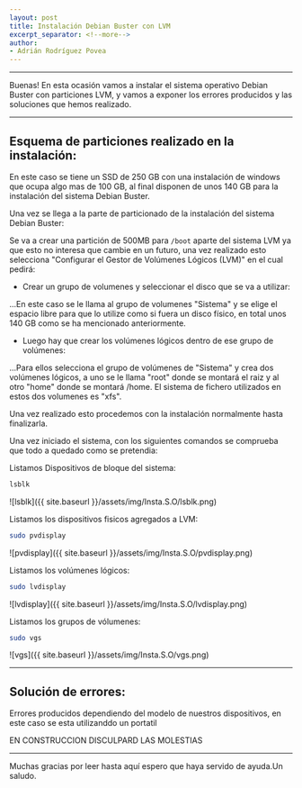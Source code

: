 ```yaml
---
layout: post
title: Instalación Debian Buster con LVM
excerpt_separator: <!--more-->
author:
- Adrián Rodríguez Povea
---
```


***

Buenas! En esta ocasión vamos a instalar el sistema operativo Debian Buster con particiones LVM, y vamos a exponer los errores producidos y las soluciones que hemos realizado.

***

<!--more-->

## Esquema de particiones realizado en la instalación:

En este caso se tiene un  SSD de 250 GB con una instalación de windows que ocupa algo mas de 100 GB, al final disponen de unos 140 GB para la instalación del sistema Debian Buster.

Una vez se llega a la parte de particionado de la instalación del sistema Debian Buster:

Se va a crear una partición de 500MB para `/boot` aparte del sistema LVM ya que esto no interesa que cambie en un futuro, una vez realizado esto selecciona "Configurar el Gestor de Volúmenes Lógicos (LVM)" en el cual pedirá:

 - Crear un grupo de volumenes y seleccionar el disco que se va a utilizar:

...En este caso se le llama al grupo de volumenes "Sistema" y se elige el espacio libre para que lo utilize como si fuera un disco físico, en total unos 140 GB como se ha mencionado anteriormente.

 - Luego hay que crear los volúmenes lógicos dentro de ese grupo de volúmenes:

...Para ellos selecciona el grupo de volúmenes de "Sistema" y crea dos volúmenes lógicos, a uno se le llama "root" donde se montará el raiz y al otro "home" donde se montará /home. El sistema de fichero utilizados en estos dos volumenes es "xfs".


Una vez realizado esto procedemos con la instalación normalmente hasta finalizarla.

Una vez iniciado el sistema, con los siguientes comandos se comprueba que todo a quedado como se pretendia:

Listamos Dispositivos de bloque del sistema:

```bash
lsblk
```

![lsblk]({{ site.baseurl }}/assets/img/Insta.S.O/lsblk.png)  

Listamos los dispositivos fisicos agregados a LVM:

```bash
sudo pvdisplay
```

![pvdisplay]({{ site.baseurl }}/assets/img/Insta.S.O/pvdisplay.png)

Listamos los volúmenes lógicos:

```bash
sudo lvdisplay
```

![lvdisplay]({{ site.baseurl }}/assets/img/Insta.S.O/lvdisplay.png)

Listamos los grupos de vólumenes:

```bash
sudo vgs
```

![vgs]({{ site.baseurl }}/assets/img/Insta.S.O/vgs.png)


***


## Solución de errores:

Errores producidos dependiendo del modelo de nuestros dispositivos, en este caso se esta utilizanddo un portatil

EN CONSTRUCCION DISCULPARD LAS MOLESTIAS


***
    
Muchas gracias por leer hasta aquí espero que haya servido de ayuda.Un saludo.
